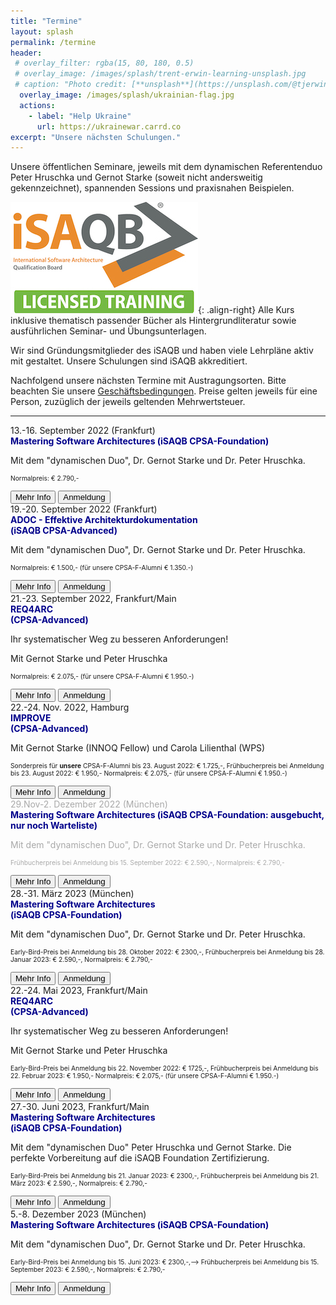 ```yaml
---
title: "Termine"
layout: splash
permalink: /termine
header:
 # overlay_filter: rgba(15, 80, 180, 0.5)
 # overlay_image: /images/splash/trent-erwin-learning-unsplash.jpg
 # caption: "Photo credit: [**unsplash**](https://unsplash.com/@tjerwin)"
  overlay_image: /images/splash/ukrainian-flag.jpg
  actions: 
    - label: "Help Ukraine"  
      url: https://ukrainewar.carrd.co  
excerpt: "Unsere nächsten Schulungen."
---
```


Unsere öffentlichen Seminare, jeweils mit dem dynamischen Referentenduo Peter Hruschka und Gernot Starke (soweit nicht andersweitig gekennzeichnet), spannenden Sessions und praxisnahen Beispielen.

![](/images/training/LICENSED_TRAINING_logo.jpg){: .align-right}
Alle Kurs inklusive thematisch passender Bücher als Hintergrundliteratur sowie ausführlichen Seminar- und Übungsunterlagen.

Wir sind Gründungsmitglieder des iSAQB und haben viele Lehrpläne aktiv mit gestaltet.
Unsere Schulungen sind iSAQB akkreditiert.


Nachfolgend unsere nächsten Termine mit Austragungsorten.
Bitte beachten Sie unsere <a href="/terms">Geschäftsbedingungen</a>. Preise gelten jeweils für eine Person, zuzüglich der jeweils geltenden Mehrwertsteuer.


<hr>

<div class="timeline">

 


<div class="container left"> <!-- MSA Sept 2022, FRA -->
  <div class="content" >
    13.-16. September 2022 (Frankfurt)<br>
    <strong style="color:DarkBlue;">Mastering Software Architectures
    (iSAQB CPSA-Foundation)<br>
    </strong> 
    <p>Mit dem "dynamischen Duo", Dr. Gernot Starke und Dr. Peter Hruschka.</p>
    <p style="font-size-adjust: 0.4;">
        <!--
        Frühbucherpreis bei Anmeldung bis 15. Juni 2022: € 2.590,-,
       -->
       Normalpreis: € 2.790,-
      </p>
    <a href="info-msa"><button class="button buttonMSA">Mehr Info</button></a>
    <a href="anmeldung"><button class="button buttonAnmeldung">Anmeldung</button></a>
    </div>
</div> 

<div class="container right"> <!-- ADOC Sept 2022 FRA -->
  <div class="content" >
    19.-20. September 2022 (Frankfurt)<br>
    <strong style="color:DarkBlue;">ADOC - Effektive Architekturdokumentation<br>
    (iSAQB CPSA-Advanced)</strong> 
    <p>Mit dem "dynamischen Duo", Dr. Gernot Starke und Dr. Peter Hruschka.</p>
      <p style="font-size-adjust: 0.4;">
        <!--
        Frühbucherpreis bei Anmeldung bis 20. Juni 2022: € 1.350,-
        -->
        Normalpreis: € 1.500,- (für unsere CPSA-F-Alumni € 1.350.-)
      </p>
    <a href="info-adoc"><button class="button buttonADOC">Mehr Info</button></a>
    <a href="anmeldung"><button class="button buttonAnmeldung">Anmeldung</button></a>
    </div>
</div> 

<div class="container left">  <!-- Req4Arc Sept 22, FRA -->
    <div class="content">
      21.-23. September 2022, Frankfurt/Main<br>
      <strong style="color:DarkBlue;">REQ4ARC <br>(CPSA-Advanced)</strong><br>
      <p>Ihr systematischer Weg zu besseren Anforderungen!
      </p>
    <p>Mit Gernot Starke und Peter Hruschka</p>
      <p style="font-size-adjust: 0.4;">
        <!--
        Frühbucherpreis bei Anmeldung bis 25. Juni 2022: € 1.950,-
        -->
        Normalpreis: € 2.075,- (für unsere CPSA-F-Alumni € 1.950.-)
      </p>
      <a href="info-req4arc"><button class="button buttonReq4Arc">Mehr Info</button></a>
      <a href="anmeldung"><button class="button buttonAnmeldung">Anmeldung</button></a>
  </div><!-- content -->
</div><!-- container-->


<div class="container right"> <!-- IMPROVE NOV 2022 Hamburg-->
    <div class="content">
      22.-24. Nov. 2022, Hamburg <br>
      <strong style="color:DarkBlue;">IMPROVE<br> 
      (CPSA-Advanced)</strong><br>
    <p>Mit Gernot Starke (INNOQ Fellow) und Carola Lilienthal (WPS)</p>
      <p style="font-size-adjust: 0.4;">
        Sonderpreis für <strong>unsere</strong> CPSA-F-Alumni bis 23. August 2022: € 1.725,-, 
        Frühbucherpreis bei Anmeldung bis 23. August 2022: € 1.950,-
        Normalpreis: € 2.075,- (für unsere CPSA-F-Alumni € 1.950.-)
      </p>
      <a href="info-improve"><button class="button buttonImprove">Mehr Info</button></a>
      <a href="anmeldung"><button class="button buttonAnmeldung">Anmeldung</button></a>
  </div><!-- content -->
</div><!-- container-->

<div class="container left"> 
  <div class="content" style="color:darkgrey">
    29.Nov-2. Dezember 2022 (München)<br>
    <strong style="color:DarkBlue;">Mastering Software Architectures
    (iSAQB CPSA-Foundation: ausgebucht, nur noch Warteliste)<br>
    </strong> 
    <p>Mit dem "dynamischen Duo", Dr. Gernot Starke und Dr. Peter Hruschka.</p>
    <p style="font-size-adjust: 0.4;">
        <!--Early-Bird-Preis bei Anmeldung bis 15. Juni 2022: € 2300,-,-->
        Frühbucherpreis bei Anmeldung bis 15. September 2022: € 2.590,-,
       Normalpreis: € 2.790,-
      </p>
    <a href="info-msa"><button class="button buttonMSA">Mehr Info</button></a>
    <a href="anmeldung"><button class="button buttonAnmeldung">Anmeldung</button></a>
    </div>
</div> 


 <div class="container right">
  <div class="content">
    28.-31. März 2023 (München)<br>
    <strong style="color:DarkBlue;">Mastering Software Architectures<br>
    (iSAQB CPSA-Foundation)</strong> 
    <p>Mit dem "dynamischen Duo", Dr. Gernot Starke und Dr. Peter Hruschka.</p>
  <p style="font-size-adjust: 0.4;">
       Early-Bird-Preis bei Anmeldung bis 28. Oktober 2022: € 2300,-,
       Frühbucherpreis bei Anmeldung bis 28. Januar 2023: € 2.590,-,
       Normalpreis: € 2.790,-
     </p>
    <a href="info-msa"><button class="button buttonMSA">Mehr Info</button></a>
    <a href="anmeldung"><button class="button buttonAnmeldung">Anmeldung</button></a>
    </div>
</div> 

<div class="container left">  <!-- Req4Arc Sept 22, FRA -->
    <div class="content">
      22.-24. Mai 2023, Frankfurt/Main<br>
      <strong style="color:DarkBlue;">REQ4ARC <br>(CPSA-Advanced)</strong><br>
      <p>Ihr systematischer Weg zu besseren Anforderungen!
      </p>
    <p>Mit Gernot Starke und Peter Hruschka</p>
      <p style="font-size-adjust: 0.4;">
       Early-Bird-Preis bei Anmeldung bis 22. November 2022: € 1725,-,
        Frühbucherpreis bei Anmeldung bis 22. Februar 2023: € 1.950,-
        Normalpreis: € 2.075,- (für unsere CPSA-F-Alumni € 1.950.-)
      </p>
      <a href="info-req4arc"><button class="button buttonReq4Arc">Mehr Info</button></a>
      <a href="anmeldung"><button class="button buttonAnmeldung">Anmeldung</button></a>
  </div><!-- content -->
</div><!-- container-->

<div class="container right"> <!-- MSA Juni 2023 FRA -->
    <div class="content">
     27.-30. Juni 2023, Frankfurt/Main<br>
      <strong style="color:DarkBlue;">Mastering Software Architectures<br> 
      (iSAQB CPSA-Foundation)</strong>
      <p>
        Mit dem "dynamischen Duo" Peter Hruschka und Gernot Starke.
        Die perfekte Vorbereitung auf die iSAQB Foundation Zertifizierung.
      </p>
  <p style="font-size-adjust: 0.4;">
       Early-Bird-Preis bei Anmeldung bis 21. Januar 2023: € 2300,-,
       Frühbucherpreis bei Anmeldung bis 21. März 2023: € 2.590,-,
       Normalpreis: € 2.790,-
     </p>
      <a href="info-msa"><button class="button buttonMSA">Mehr Info</button></a>
      <a href="anmeldung"><button class="button buttonAnmeldung">Anmeldung</button></a>
  </div><!-- content -->
 </div> <!-- container-->

<div class="container left"> 
  <div class="content" >
    5.-8. Dezember 2023 (München)<br>
    <strong style="color:DarkBlue;">Mastering Software Architectures
    (iSAQB CPSA-Foundation)<br>
    </strong> 
    <p>Mit dem "dynamischen Duo", Dr. Gernot Starke und Dr. Peter Hruschka.</p>
    <p style="font-size-adjust: 0.4;">
        Early-Bird-Preis bei Anmeldung bis 15. Juni 2023: € 2300,-,-->
        Frühbucherpreis bei Anmeldung bis 15. September 2023: € 2.590,-,
       Normalpreis: € 2.790,-
      </p>
    <a href="info-msa"><button class="button buttonMSA">Mehr Info</button></a>
    <a href="anmeldung"><button class="button buttonAnmeldung">Anmeldung</button></a>
    </div>
</div> 

<!-- example "ausgebucht":
<div class="container left">
  <div class="content" style="color:darkgrey">
    15.-18. März 2022 (Frankfurt)
    <strong>Mastering Software Architectures</strong> 
    <p>Mit dem "dynamischen Duo", Dr. Gernot Starke und Dr. Peter Hruschka.</p>
    <p style="color:red;">(Ausgebucht, nur noch Warteliste)</p>
    <a href="info-msa"><button class="button buttonMSA">Mehr Info</button></a>
    <a href="anmeldung"><button class="button buttonAnmeldung">Anmeldung</button></a>

    </div>
</div> 
=== -->

</div>
